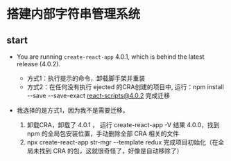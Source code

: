 # 搭建内部字符串管理系统
## start
- You are running `create-react-app` 4.0.1, which is behind the latest release (4.0.2).
    - 方式1：执行提示的命令，卸载脚手架并重装
    - 方式2：在任何没有执行 ejected 的CRA创建的项目中, 运行：npm install --save --save-exact react-scripts@4.0.2 完成迁移
    
- 我选择的是方式1，因为我不是需要迁移。
    1. 卸载CRA，卸载了 4.0.1 ， 运行 create-react-app -V 结果 4.0.0，找到 npm 的全局包安装位置，手动删除全部 CRA 相关的文件
    2. npx create-react-app str-mgr --template redux 完成项目初始化（在全局未找到 CRA 的包，这就很奇怪了，好像是自动移除了）
    

    
    
    
